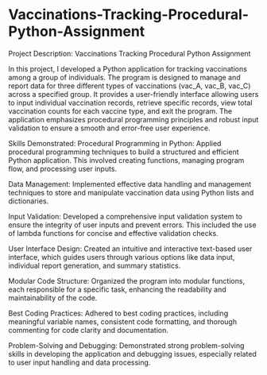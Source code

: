 # Vaccinations-Tracking-Procedural-Python-Assignment

Project Description:
Vaccinations Tracking Procedural Python Assignment

In this project, I developed a Python application for tracking vaccinations among a group of individuals. The program is designed to manage and report data for three different types of vaccinations (vac_A, vac_B, vac_C) across a specified group. It provides a user-friendly interface allowing users to input individual vaccination records, retrieve specific records, view total vaccination counts for each vaccine type, and exit the program. The application emphasizes procedural programming principles and robust input validation to ensure a smooth and error-free user experience.

Skills Demonstrated:
Procedural Programming in Python: Applied procedural programming techniques to build a structured and efficient Python application. This involved creating functions, managing program flow, and processing user inputs.

Data Management: Implemented effective data handling and management techniques to store and manipulate vaccination data using Python lists and dictionaries.

Input Validation: Developed a comprehensive input validation system to ensure the integrity of user inputs and prevent errors. This included the use of lambda functions for concise and effective validation checks.

User Interface Design: Created an intuitive and interactive text-based user interface, which guides users through various options like data input, individual report generation, and summary statistics.

Modular Code Structure: Organized the program into modular functions, each responsible for a specific task, enhancing the readability and maintainability of the code.

Best Coding Practices: Adhered to best coding practices, including meaningful variable names, consistent code formatting, and thorough commenting for code clarity and documentation.

Problem-Solving and Debugging: Demonstrated strong problem-solving skills in developing the application and debugging issues, especially related to user input handling and data processing.
